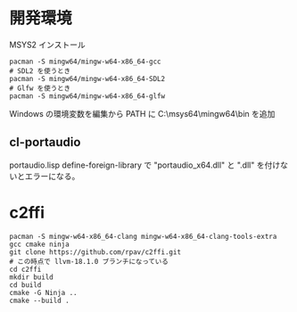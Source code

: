 # 開発環境

MSYS2 インストール

```
pacman -S mingw64/mingw-w64-x86_64-gcc
# SDL2 を使うとき
pacman -S mingw64/mingw-w64-x86_64-SDL2
# Glfw を使うとき
pacman -S mingw64/mingw-w64-x86_64-glfw
```

Windows の環境変数を編集から PATH に C:\msys64\mingw64\bin を追加

## cl-portaudio

portaudio.lisp
define-foreign-library で "portaudio_x64.dll" と ".dll" を付けないとエラーになる。

# c2ffi

```
pacman -S mingw-w64-x86_64-clang mingw-w64-x86_64-clang-tools-extra gcc cmake ninja
git clone https://github.com/rpav/c2ffi.git
# この時点で llvm-18.1.0 ブランチになっている
cd c2ffi
mkdir build
cd build
cmake -G Ninja ..
cmake --build .
```
